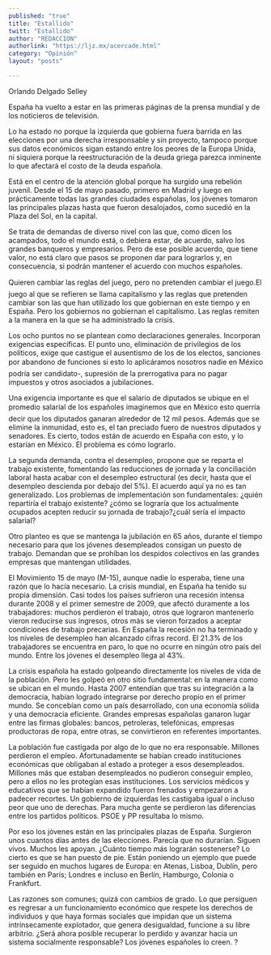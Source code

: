 ```yaml
---
published: "true"
title: "Estallido"
twitt: "Estallido"
author: "REDACCION"
authorlink: "https://ljz.mx/acercade.html"
category: "Opinión"
layout: "posts"

---
```



  Orlando Delgado Selley



  España ha vuelto a estar en las primeras páginas de la prensa mundial y de los noticieros de televisión.



  Lo ha estado no porque la izquierda que gobierna fuera barrida en las elecciones por una derecha irresponsable y sin proyecto, tampoco porque sus datos económicos sigan estando entre los peores de la Europa Unida, ni siquiera porque la reestructuración de la deuda griega parezca inminente lo que afectará el costo de la deuda española.



  Está en el centro de la atención global porque ha surgido una rebelión juvenil. Desde el 15 de mayo pasado, primero en Madrid y luego en prácticamente todas las grandes ciudades españolas, los jóvenes tomaron las principales plazas hasta que fueron desalojados, como sucedió en la Plaza del Sol, en la capital.



  Se trata de demandas de diverso nivel con las que, como dicen los acampados, todo el mundo está, o debiera estar, de acuerdo, salvo los grandes banqueros y empresarios. Pero de ese posible acuerdo, que tiene valor, no está claro que pasos se proponen dar para lograrlos y, en consecuencia, si podrán mantener el acuerdo con muchos españoles.



  Quieren cambiar las reglas del juego, pero no pretenden cambiar el juego.El juego al que se refieren se llama capitalismo y las reglas que pretenden cambiar son las que han utilizado los que gobiernan en este tiempo y en España. Pero los gobiernos no gobiernan el capitalismo. Las reglas remiten a la manera en la que se ha administrado la crisis.



  Los ocho puntos no se plantean como declaraciones generales. Incorporan exigencias específicas. El punto uno, eliminación de privilegios de los políticos, exige que castigue el ausentismo de los de los electos, sanciones por abandono de funciones si esto lo aplicáramos nosotros nadie en México podría ser candidato-, supresión de la prerrogativa para no pagar impuestos y otros asociados a jubilaciones.



  Una exigencia importante es que el salario de diputados se ubique en el promedio salarial de los españoles imaginemos que en México esto querría decir que los diputados ganaran alrededor de 12 mil pesos. Además que se elimine la inmunidad, esto es, el tan preciado fuero de nuestros diputados y senadores. Es cierto, todos están de acuerdo en España con esto, y lo estarían en México. El problema es cómo lograrlo.



  La segunda demanda, contra el desempleo, propone que se reparta el trabajo existente, fomentando las reducciones de jornada y la conciliación laboral hasta acabar con el desempleo estructural (es decir, hasta que el desempleo descienda por debajo del 5%). El acuerdo aquí ya no es tan generalizado. Los problemas de implementación son fundamentales: ¿quién repartiría el trabajo existente? ¿cómo se lograría que los actualmente ocupados acepten reducir su jornada de trabajo?¿cuál sería el impacto salarial?



  Otro planteo es que se mantenga la jubilación en 65 años, durante el tiempo necesario para que los jóvenes desempleados consigan un puesto de trabajo. Demandan que se prohíban los despidos colectivos en las grandes empresas que mantengan utilidades.



  El Movimiento 15 de mayo (M-15), aunque nadie lo esperaba, tiene una razón que lo hacía necesario. La crisis mundial, en España ha tenido su propia dimensión. Casi todos los países sufrieron una recesión intensa durante 2008 y el primer semestre de 2009, que afectó duramente a los trabajadores: muchos perdieron el trabajo, otros que lograron mantenerlo vieron reducirse sus ingresos, otros más se vieron forzados a aceptar condiciones de trabajo precarias. En España la recesión no ha terminado y los niveles de desempleo han alcanzado cifras record. El 21.3% de los trabajadores se encuentra en paro, lo que no ocurre en ningún otro país del mundo. Entre los jóvenes el desempleo llega al 43%.



  La crisis española ha estado golpeando directamente los niveles de vida de la población. Pero les golpeó en otro sitio fundamental: en la manera como se ubican en el mundo. Hasta 2007 entendían que tras su integración a la democracia, habían logrado integrarse por derecho propio en el primer mundo. Se concebían como un país desarrollado, con una economía sólida y una democracia eficiente. Grandes empresas españolas ganaron lugar entre las firmas globales: bancos, petroleras, telefónicas, empresas productoras de ropa, entre otras, se convirtieron en referentes importantes.



  La población fue castigada por algo de lo que no era responsable. Millones perdieron el empleo. Afortunadamente se habían creado instituciones económicas que obligaban al estado a proteger a esos desempleados. Millones más que estaban desempleados no pudieron conseguir empleo, pero a ellos no les protegían esas instituciones. Los servicios médicos y educativos que se habían expandido fueron frenados y empezaron a padecer recortes. Un gobierno de izquierdas les castigaba igual o incluso peor que uno de derechas. Para mucha gente se perdieron las diferencias entre los partidos políticos. PSOE y PP resultaba lo mismo.



  Por eso los jóvenes están en las principales plazas de España. Surgieron unos cuantos días antes de las elecciones. Parecía que no durarían. Siguen vivos. Muchos les apoyan. ¿Cuánto tiempo más lograrán sostenerse? Lo cierto es que se han puesto de pie. Están poniendo un ejemplo que puede ser seguido en muchos lugares de Europa: en Atenas, Lisboa, Dublín, pero también en París; Londres e incluso en Berlín, Hamburgo, Colonia o Frankfurt.



  Las razones son comunes; quizá con cambios de grado. Lo que persiguen es regresar a un funcionamiento económico que respete los derechos de individuos y que haya formas sociales que impidan que un sistema intrínsecamente explotador, que genera desigualdad, funcione a su libre arbitrio. ¿Será ahora posible recuperar lo perdido y avanzar hacia un sistema socialmente responsable? Los jóvenes españoles lo creen. ?


